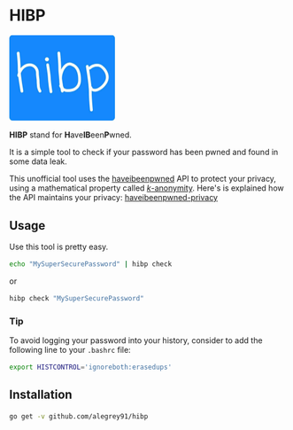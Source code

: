 # HIBP

<img src="./logo.jpg" style="zoom:25%;"/>

**HIBP** stand for **H**ave**IB**een**P**wned.

It is a simple tool to check if your password has been pwned and found in some data leak.

This unofficial tool uses the [haveibeenpwned](haveibeenpwned.com) API to protect your privacy, using a mathematical property called [*k*-anonymity](https://en.wikipedia.org/wiki/K-anonymity). Here's is explained how the API maintains your privacy: [haveibeenpwned-privacy](https://www.troyhunt.com/ive-just-launched-pwned-passwords-version-2/#cloudflareprivacyandkanonymity)

## Usage

Use this tool is pretty easy.

```bash
echo "MySuperSecurePassword" | hibp check
```

or

```bash
hibp check "MySuperSecurePassword"
```

### Tip

To avoid logging your password into your history, consider to add the following line to your `.bashrc` file:

```bash
export HISTCONTROL='ignoreboth:erasedups'
```

## Installation

``` bash
go get -v github.com/alegrey91/hibp
```

